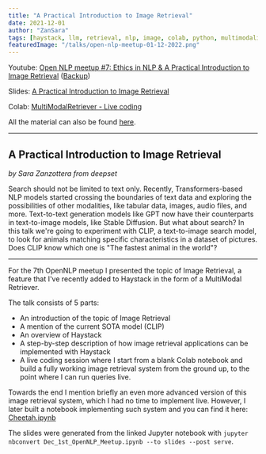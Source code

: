 ```yaml
---
title: "A Practical Introduction to Image Retrieval"
date: 2021-12-01
author: "ZanSara"
tags: [haystack, llm, retrieval, nlp, image, colab, python, multimodality, ai, image-to-text]
featuredImage: "/talks/open-nlp-meetup-01-12-2022.png"
---
```


Youtube: [Open NLP meetup #7: Ethics in NLP & A Practical Introduction to Image Retrieval](https://www.youtube.com/watch?v=7Idjl3OR0FY) ([Backup]())

Slides: [A Practical Introduction to Image Retrieval](https://gist.github.com/ZanSara/dc4b22e7ffe2a56647e0afba7537c46b)

Colab: [MultiModalRetriever - Live coding](https://gist.github.com/ZanSara/9e8557830cc866fcf43a2c5623688c74)

All the material can also be found [here](https://drive.google.com/drive/folders/1_8vO8O5wcvqYyjDkt2NGbwF5X6aSWgV1?usp=drive_link).

---

## A Practical Introduction to Image Retrieval

*by Sara Zanzottera from deepset*

Search should not be limited to text only. Recently, Transformers-based NLP models started crossing the boundaries of text data and exploring the possibilities of other modalities, like tabular data, images, audio files, and more. Text-to-text generation models like GPT now have their counterparts in text-to-image models, like Stable Diffusion. But what about search? In this talk we're going to experiment with CLIP, a text-to-image search model, to look for animals matching specific characteristics in a dataset of pictures. Does CLIP know which one is "The fastest animal in the world"?

---

For the 7th OpenNLP meetup I presented the topic of Image Retrieval, a feature that I've recently added to Haystack in the form of a MultiModal Retriever.

The talk consists of 5 parts:

- An introduction of the topic of Image Retrieval
- A mention of the current SOTA model (CLIP)
- An overview of Haystack
- A step-by-step description of how image retrieval applications can be implemented with Haystack
- A live coding session where I start from a blank Colab notebook and build a fully working image retrieval system from the ground up, to the point where I can run queries live.

Towards the end I mention briefly an even more advanced version of this image retrieval system, which I had no time to implement live. However, I later built a notebook implementing such system and you can find it here: [Cheetah.ipynb](https://gist.github.com/ZanSara/31ed3fc8252bb74b1952f2d0fe253ed0)

The slides were generated from the linked Jupyter notebook with `jupyter nbconvert Dec_1st_OpenNLP_Meetup.ipynb --to slides --post serve`.
